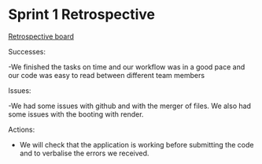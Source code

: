 # Sprint 1 Retrospective

[Retrospective board](https://edu.flinga.fi/s/FBUVVUV)

Successes:

-We finished the tasks on time and our workflow was in a good pace and our code was easy to read between different team members

Issues:

-We had some issues with github and with the merger of files. We also had some issues with the booting with render. 

Actions:

- We will check that the application is working before submitting the code and to verbalise the errors we received. 